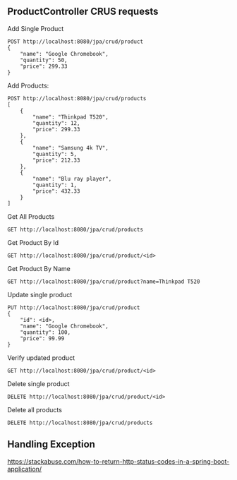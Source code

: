 ## ProductController CRUS requests

Add Single Product
````
POST http://localhost:8080/jpa/crud/product
{
    "name": "Google Chromebook",
    "quantity": 50,
    "price": 299.33
}
````
Add Products:
````
POST http://localhost:8080/jpa/crud/products
[
    {
        "name": "Thinkpad T520",
        "quantity": 12,
        "price": 299.33
    },
    {
        "name": "Samsung 4k TV",
        "quantity": 5,
        "price": 212.33
    },
    {
        "name": "Blu ray player",
        "quantity": 1,
        "price": 432.33
    }
]
````
Get All Products
````
GET http://localhost:8080/jpa/crud/products
````
Get Product By Id
````
GET http://localhost:8080/jpa/crud/product/<id>
````
Get Product By Name
````
GET http://localhost:8080/jpa/crud/product?name=Thinkpad T520
````
Update single product
````
PUT http://localhost:8080/jpa/crud/product
{
    "id": <id>,
    "name": "Google Chromebook",
    "quantity": 100,
    "price": 99.99
}
````
Verify updated product
````
GET http://localhost:8080/jpa/crud/product/<id>
````
Delete single product
````
DELETE http://localhost:8080/jpa/crud/product/<id>
````

Delete all products
````
DELETE http://localhost:8080/jpa/crud/products
````

## Handling Exception
https://stackabuse.com/how-to-return-http-status-codes-in-a-spring-boot-application/